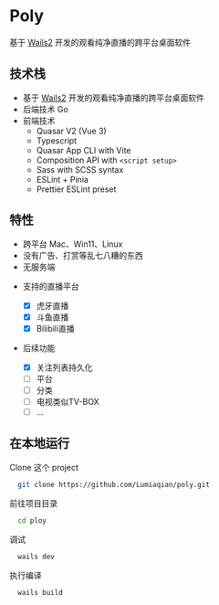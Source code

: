 # Poly

基于 [Wails2](https://wails.io/) 开发的观看纯净直播的跨平台桌面软件

## 技术栈

- 基于 [Wails2](https://wails.io/) 开发的观看纯净直播的跨平台桌面软件
- 后端技术 Go
- 前端技术
  - Quasar V2 (Vue 3)
  - Typescript
  - Quasar App CLI with Vite
  - Composition API with `<script setup>`
  - Sass with SCSS syntax
  - ESLint + Pinia
  - Prettier ESLint preset

## 特性

* 跨平台 Mac、Win11、Linux
* 没有广告、打赏等乱七八糟的东西
* 无服务端

- 支持的直播平台

  - [X] 虎牙直播
  - [X] 斗鱼直播
  - [X] Bilibili直播
- 后续功能

  - [X] 关注列表持久化
  - [ ] 平台
  - [ ] 分类
  - [ ] 电视类似TV-BOX
  - [ ] ...

## 在本地运行

Clone 这个 project

```bash
  git clone https://github.com/Lumiaqian/poly.git
```

前往项目目录

```bash
  cd ploy
```

调试

```bash
  wails dev
```

执行编译

```bash
  wails build
```
